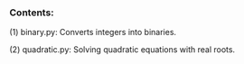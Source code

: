 ### Contents:

(1) binary.py: Converts integers into binaries.

(2) quadratic.py: Solving quadratic equations with real roots.
